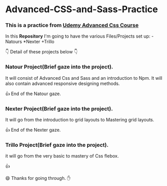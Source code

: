 # Advanced-CSS-and-Sass-Practice

### This is a practice from [Udemy Advanced Css Course](https://www.udemy.com/advanced-css-and-sass/?couponCode=GITHUB4)

In this **Repository** I'm going to have the various Files/Projects set up:
-Natours
*Nexter
+Trillo

:point_down: Detail of these projects below :point_down:

### Natour Project(Brief gaze into the project).

It will consist of Advanced Css and Sass and an introduction to Npm.
It will also contain advanced responsive designing methods.

:+1: End of the Natour gaze.

### Nexter Project(Brief gaze into the project).

It will go from the introduction to grid layouts to Mastering grid layouts.

:+1: End of the Nexter gaze.

### Trillo Project(Brief gaze into the project).

it will go from the very basic to mastery of Css flebox.

:+1:

:smile: Thanks for going through. :hand:
